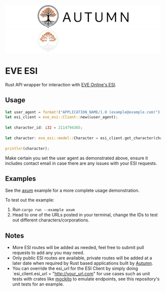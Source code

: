 ![Autumn Banner](https://raw.githubusercontent.com/autumn-order/branding/refs/heads/main/autumn-github-banner-dark.png#gh-light-mode-only)
![Autumn Banner](https://raw.githubusercontent.com/autumn-order/branding/refs/heads/main/autumn-github-banner-light.png#gh-dark-mode-only)

# EVE ESI

Rust API wrapper for interaction with [EVE Online's ESI](https://esi.evetech.net/ui/).

## Usage

```rust
let user_agent = format!("APPLICATION_NAME/1.0 (example@example.com)");
let esi_client = eve_esi::Client::new(&user_agent);

let character_id: i32 = 2114794365;

let character: eve_esi::model::Character = esi_client.get_character(character_id).await.unwrap();

println!(character);
```

Make certain you set the user agent as demonstrated above, ensure it includes contact email in case there are any issues with your ESI requests.

## Examples

See the [axum](https://github.com/blackrose-eve/eve_esi/tree/main/examples/axum.rs) example for a more complete usage demonstration.

To test out the example:

1. Run `cargo run --example axum`
2. Head to one of the URLs posted in your terminal, change the IDs to test out different characters/corporations.

## Notes

- More ESI routes will be added as needed, feel free to submit pull requests to add any you may need.
- Only public ESI routes are available, private routes will be added at a later date when required by Rust based applications built by [Autumn](https://github.com/autumn-order).
- You can override the esi_url for the ESI Client by simply doing `esi_client.esi_url = "http://your_url.com" for use cases such as unit tests with crates like [mockito](https://docs.rs/mockito/latest/mockito/) to emulate endpoints, see this repository's unit tests for an example.

